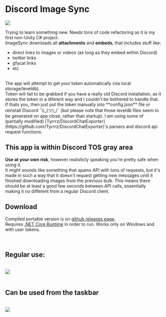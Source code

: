 # Discord Image Sync 

<img src="https://cdn.discordapp.com/attachments/282208855289495554/668868257071235078/x.png"><br>


Trying to learn something new. Needs tons of code refactoring as it is my first non-Unity C# project.<br>ImageSync downloads all **attachments** and **embeds**, that includes stuff like:
* direct links to images or videos (as long as they embed within Discord)
* twitter links
* gfycat links 
* etc

<br>
The app will attempt to get your token automatically (via local storage/leveldb).<br>Token will fail to be grabbed if you have a really old Discord installation, as it stores the token in a diferent way and I couldn't be bothered to handle that. If thats you, then just put the token manually into **config.json** file or reinstall Discord ¯\\_(ツ)_/¯ (but please note that those leveldb files seem to be generated on app close, rather than startup). I am using some of (partially modified) [Tyrrrz/DiscordChatExporter](https://github.com/Tyrrrz/DiscordChatExporter)'s parsers and discord api request functions. 
<br> 

## This app is within Discord TOS gray area

**Use at your own risk**, however realisticly speaking you're pretty safe when using it.<br>It might sounds like something that spams API with tons of requests, but it's made in such a way that it doesn't request getting new messages until it finished downloading images from the previous bulk. This means there should be at least a good few seconds between API calls, essentially making it no different from a regular Discord client.

## Download

Compiled portable version is on [github releases page](https://github.com/Peacerekam/Discord-ImageSync/releases).<br>
Requires [.NET Core Runtime](https://dotnet.microsoft.com/download) in order to run. Works only on Windows and with user tokens.<br>


<br>

## Regular use:

<br><img src="https://cdn.discordapp.com/attachments/282208855289495554/668863558980730900/ssssss1.gif"><br><br>

## Can be used from the taskbar

<br><img src="https://cdn.discordapp.com/attachments/282208855289495554/668863915190648832/opt.gif">
